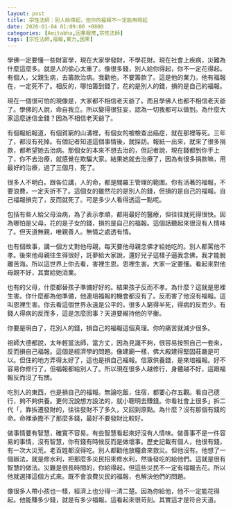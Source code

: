 ```yaml
---
layout: post
title: 宗性法師：別人給得起，但你的福報不一定能用得起
date: 2020-01-04 01:09:00 +0800
categories: [Amitabha,因果報應,宗性法師]
tags: [宗性法師,福報,業力,因果]
---
```


學佛一定要懂一些財富學，現在大家學發財，不學花財。現在社會上疾病，災難為什麼這麼多。就是人的偷心太重了。像很多錢，別人給你得起，你不一定花得起。有個人，父親生病，去籌款治病。我勸他，不要籌款了。這是他的業力。他有福報在，一定死不了。相反的，哪怕籌到錢了，花的是別人的錢，損的是自己的福報。

現在一個很可怕的現像是，大家都不相信老天爺了。而且學佛人也都不相信老天爺了。學佛的人說，命自我立。所以變得很狂妄，認為一切我都可以做到。為什麼大家這麼迷信金錢？因為不相信老天爺了。

有個報紙報道，有個貧窮的山溝裡，有個女的被檢查出癌症，就在那裡等死。三年了，都沒有死掉。有個記者知道這個事情後，就採訪。報紙一出來，就來了很多捐款，都希望她去治病。那個女的本來不想去治的，但記者說，現在錢都到你手上了，你不去治療，就感覺在欺騙大家。結果她就去治療了，因為有很多捐款嘛，用最好的治療，過了三個月，死了。

很多人不明白。跟各位講，人的命，都是閻羅王管理的範圍。你有活著的福報，不要浪費，一定夭折不了。這個女的雖然花的是別人的錢，但損的是自己的福報。自己福報損完了，反而就死了。可是多少人看得透這一點呢。

包括有些人給父母治病，為了表示孝順，都用最好的醫療，但往往就死得很快。因為哪怕是父母，花的是子女的錢，損的是自己的福報。這個話聽起來很沒有人情味了。但天道無親，唯親善人。無情之處透有情。

也有個故事，講一個方丈對他母親，每天要他母親念佛才給她吃的。別人都罵他不孝。後來他母親往生得很好，託夢給大家說，還好兒子這樣子逼我念佛，我才能脫離苦海。所以這世界上你去看，害裡生恩。恩裡生害。大家一定要懂。看起來對他母親不好，其實給她消業。

也有的父母，什麼都替孩子準備好好的。結果孩子反而不孝。為什麼？這就是恩裡生害。你什麼都為他準備，他連培福報的機會都沒有了。反而害了他沒有福報。這叫恩裡生害。你去看這個世界永遠是公平的，很多人窮得半死，得病的反而少。有錢人得病的反而多，這是怎麼回事？天道要維持他的平衡。

你要是明白了，花別人的錢，損自己的福報這個真理。你的痛苦就減少很多。

祖師大德都說，太年輕當法師，當方丈，因為見識不夠，很容易按照自己一套來，反而損自己福報。這個是經濟學的問題。像建廟一樣，佛大殿建得堅固莊嚴是可以。但住的地方弄得太好了，這也是損自己福報。信眾供養錢，是來培福報。好不容易你修行了，但福報都給別人了。所以現在很多人越修行，身體越不好，這跟福報反而沒了有關。

吃別人的東西，也是損自己的福報。無論吃飯，住宿，都要心存五觀。看自己德行，夠不夠供養。更何況說想方設法的，就小聰明去賺錢。你看社會上很多」拆二代「，靠拆遷發財的，往往發財不了多久，又回到原點。為什麼？沒有那個有錢的命。命裡承擔不了那麼多錢，最好不要發財比較好。

做事情要有智慧，確實不容易。有些智慧看起來好沒有人情味。做善事不是一件容易的事情，沒有智慧，你有錢有時候反而是做壞事。歷史記載有個人，他很有錢，有一次大災荒。老百姓都沒得吃。別人都勸他放糧倉來救災。但他沒有。他想了一個辦法，就是修水利，把那麼多災民招來修水利，然後發吃的給他們。這就是很有智慧的做法。災難是很長時間的，你給得起，但這些災民不一定有福報去花。所以他就選擇這個方式來。既不會浪費災民的福報，也解決他們的問題。

像很多人帶小孩也一樣，經濟上也分得一清二楚。因為你給他，他不一定能花得起。他能賺多少錢，就是有多少福報。這看起來很苛刻。其實這才是符合天道。